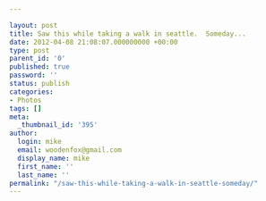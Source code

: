 ```yaml
---

layout: post
title: Saw this while taking a walk in seattle.  Someday...
date: 2012-04-08 21:08:07.000000000 +00:00
type: post
parent_id: '0'
published: true
password: ''
status: publish
categories:
- Photos
tags: []
meta:
  _thumbnail_id: '395'
author:
  login: mike
  email: woodenfox@gmail.com
  display_name: mike
  first_name: ''
  last_name: ''
permalink: "/saw-this-while-taking-a-walk-in-seattle-someday/"
---
```



